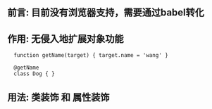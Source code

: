 ## 前言: 目前没有浏览器支持，需要通过babel转化

## 作用: 无侵入地扩展对象功能
```
  function getName(target) { target.name = 'wang' }

  @getName
  class Dog { }
```

## 用法: 类装饰 和 属性装饰